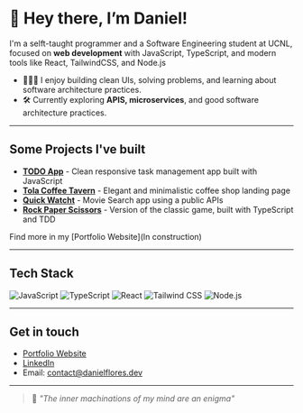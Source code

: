 # 👋 Hey there, I’m Daniel!
I'm a selft-taught programmer and a Software Engineering student at UCNL, focused on **web development** with JavaScript, TypeScript, and modern tools like React, TailwindCSS, and Node.js
- 👨🏻‍💻 I enjoy building clean UIs, solving problems, and learning about software architecture practices.
- 🛠 Currently exploring **APIS, microservices**, and good software architecture practices. 

---

## Some Projects I've built

- [**TODO App**](https://devnielote.github.io/todo-app/) - Clean responsive task management app built with JavaScript
- [**Tola Coffee Tavern**](https://devnielote.github.io/tola-coffee-tavern/) - Elegant and minimalistic coffee shop landing page
- [**Quick Watcht**](https://devnielote.github.io/quick-watch/#) - Movie Search app using a public APIs
- [**Rock Paper Scissors**](https://devnielote.github.io/rock-paper-scissors/) - Version of the classic game, built with TypeScript and TDD

Find more in my [Portfolio Website](In construction)

---

## Tech Stack

![JavaScript](https://img.shields.io/badge/-JavaScript-F7DF1E?style=flat&logo=javascript&logoColor=black)
![TypeScript](https://img.shields.io/badge/-TypeScript-3178C6?style=flat&logo=typescript&logoColor=white)
![React](https://img.shields.io/badge/-React-20232A?style=flat&logo=react)
![Tailwind CSS](https://img.shields.io/badge/-Tailwind%20CSS-38B2AC?style=flat&logo=tailwind-css)
![Node.js](https://img.shields.io/badge/-Node.js-339933?style=flat&logo=node.js&logoColor=white)

---

## Get in touch

- [Portfolio Website](Soon...)
- [LinkedIn](https://www.linkedin.com/in/danielflorescardona/)
- Email: contact@danielflores.dev

---
> 🥛 *"The inner machinations of my mind are an enigma"*


<!---
Devnielote/Devnielote is a ✨ special ✨ repository because its `README.md` (this file) appears on your GitHub profile.
You can click the Preview link to take a look at your changes.
--->
